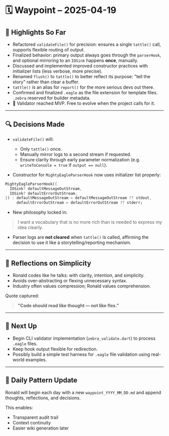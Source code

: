 # 🗓️ Waypoint – 2025-04-19

## 🌟 Highlights So Far
- Refactored `validateFile()` for precision: ensures a single `tattle()` call, supports flexible routing of output.
- Finalized behavior: primary output always goes through the `parserHook`, and optional mirroring to an `IOSink` happens **once**, manually.
- Discussed and implemented improved constructor practices with initializer lists (less verbose, more precise).
- Renamed `flush()` to `tattle()` to better reflect its purpose: "tell the story" rather than clear a buffer. 
- `tattle()` is an alias for `report()` for the more serious devs out there.  
- Confirmed and finalized `.eagle` as the file extension for template files. `.zebra` reserved for builder metadata.
- 📌 Validator reached MVP. Free to evolve when the project calls for it.

---

## 🔍 Decisions Made
- `validateFile()` will:
  - Only `tattle()` once.
  - Manually mirror logs to a second stream if requested.
  - Ensure clarity through early parameter normalization (e.g. `writeToConsole = true` if `output == null`).

- Constructor for `MightyEagleParserHook` now uses initializer list properly:
```dart
MightyEagleParserHook({
  IOSink? defaultMessageOutStream,
  IOSink? defaultErrorOutStream,
}) : defaultMessageOutStream = defaultMessageOutStream ?? stdout,
     defaultErrorOutStream = defaultErrorOutStream ?? stderr;
```

- New philosophy locked in:
> I want a vocabulary that is no more rich than is needed to express my idea clearly.

- Parser logs are **not cleared** when `tattle()` is called, affirming the decision to use it like a storytelling/reporting mechanism.

---

## 🧠 Reflections on Simplicity
- Ronald codes like he talks: with clarity, intention, and simplicity.
- Avoids over-abstracting or flexing unnecessary syntax.
- Industry often values compression; Ronald values comprehension.

Quote captured:
> **"Code should read like thought — not like flex."**

---

## 🚧 Next Up
- Begin CLI validator implementation (`zebra_validate.dart`) to process `.eagle` files.
- Keep hook output flexible for redirection.
- Possibly build a simple test harness for `.eagle` file validation using real-world examples.

---

## 📅 Daily Pattern Update
Ronald will begin each day with a new `waypoint_YYYY_MM_DD.md` and append thoughts, reflections, and decisions.

This enables:
- Transparent audit trail
- Context continuity
- Easier wiki generation later

